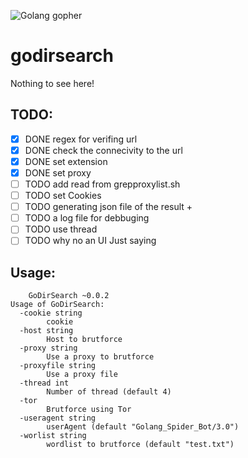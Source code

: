 
![Golang gopher](https://golang.org/doc/gopher/pkg.png)

godirsearch
===========
Nothing to see here!

TODO:
-----

- [x] DONE regex for verifing url
- [x] DONE check the connecivity to the url
- [x] DONE set extension
- [x] DONE set proxy
- [ ] TODO add read from grepproxylist.sh
- [ ] TODO set Cookies
- [ ] TODO generating json file of the result +
- [ ] TODO a log file for debbuging
- [ ] TODO use thread
- [ ] TODO why no an UI Just saying

Usage:
------

```
	GoDirSearch ~0.0.2
Usage of GoDirSearch:
  -cookie string
    	cookie
  -host string
    	Host to brutforce
  -proxy string
    	Use a proxy to brutforce
  -proxyfile string
    	Use a proxy file
  -thread int
    	Number of thread (default 4)
  -tor
    	Brutforce using Tor
  -useragent string
    	userAgent (default "Golang_Spider_Bot/3.0")
  -worlist string
    	wordlist to brutforce (default "test.txt")
```
